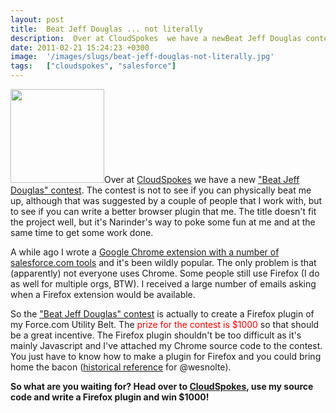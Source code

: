 ```yaml
---
layout: post
title:  Beat Jeff Douglas ... not literally
description:  Over at CloudSpokes  we have a newBeat Jeff Douglas contest . The contest is not to see if you can physically beat me up, although that was suggested by a couple of people that I work with, but to see if you can write a better browser plugin that me. The title doesnt fit the project well, but its Narinders way to poke some fun at me and at the same time to get some work done. A while ago I wrote aGoogle Chrome extension with a number of salesforce.com tools  and its been wildly popular. The onl
date: 2011-02-21 15:24:23 +0300
image:  '/images/slugs/beat-jeff-douglas-not-literally.jpg'
tags:   ["cloudspokes", "salesforce"]
---
```

<p><a href="http://res.cloudinary.com/blog-jeffdouglas-com/image/upload/v1400327843/cloudspokes-logo_ld059x.png"><img src="http://res.cloudinary.com/blog-jeffdouglas-com/image/upload/c_crop,h_250,w_250,x_0,y_0/h_150,w_150/v1400327843/cloudspokes-logo_ld059x.png" alt="" title="cloudspokes-logo.png" width="150" height="150" class="alignleft size-thumbnail wp-image-3658" /></a>Over at <a href="http://www.cloudspokes.com" target="_blank">CloudSpokes</a> we have a new <a href="http://www.cloudspokes.com/challenge_detail.html?contestID=127" target="_blank">"Beat Jeff Douglas" contest</a>. The contest is not to see if you can physically beat me up, although that was suggested by a couple of people that I work with, but to see if you can write a better browser plugin that me. The title doesn't fit the project well, but it's Narinder's way to poke some fun at me and at the same time to get some work done.</p>
<p>A while ago I wrote a <a href="/force-com-utility-belt/" target="_blank">Google Chrome extension with a number of salesforce.com tools</a> and it's been wildly popular. The only problem is that (apparently) not everyone uses Chrome. Some people still use Firefox (I do as well for multiple orgs, BTW). I received a large number of emails asking when a Firefox extension would be available.</p>
<p>So the <a href="http://www.cloudspokes.com/challenge_detail.html?contestID=127" target="_blank">"Beat Jeff Douglas" contest</a> is actually to create a Firefox plugin of my Force.com Utility Belt. The <span style="color:red">prize for the contest is $1000</span> so that should be a great incentive. The Firefox plugin shouldn't be too difficult as it's mainly Javascript and I've attached my Chrome source code to the contest. You just have to know how to make a plugin for Firefox and you could bring home the bacon (<a href="http://homecooking.about.com/od/foodhistory/a/baconhistory.htm" target="_blank">historical reference</a> for @wesnolte).</p>
<p><strong>So what are you waiting for? Head over to <a href="http://www.cloudspokes.com/challenge_detail.html?contestID=127" target="_blank">CloudSpokes</a>, use my source code and write a Firefox plugin and win $1000! </strong></p>
